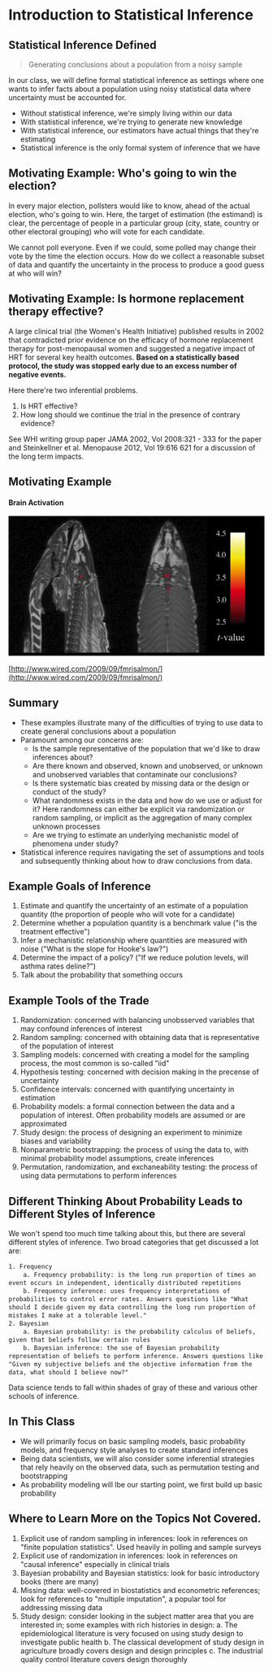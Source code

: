# Introduction to Statistical Inference
## Statistical Inference Defined

> Generating conclusions about a population from a noisy sample

In our class, we will define formal statistical inference as settings where one wants to infer facts about a population using noisy statistical data where uncertainty must be accounted for.

- Without statistical inference, we're simply living within our data
- With statistical inference, we're trying to generate new knowledge
- With statistical inference, our estimators have actual things that they're estimating
- Statistical inference is the only formal system of inference that we have

## Motivating Example: Who's going to win the election?

In every major election, pollsters would like to know, ahead of the actual election, who's going to win. Here, the target of estimation (the estimand) is clear, the percentage of people in a particular group (city, state, country or other electoral grouping) who will vote for each candidate.

We cannot poll everyone. Even if we could, some polled may change their vote by the time the election occurs. How do we collect a reasonable subset of data and quantify the uncertainty in the process to produce a good guess at who will win?

## Motivating Example: Is hormone replacement therapy effective?

A large clinical trial (the Women's Health Initiative) published results in 2002 that contradicted prior evidence on the efficacy of hormone replacement therapy for post-menopausal women and suggested a negative impact of HRT for several key health outcomes. **Based on a statistically based protocol, the study was stopped early due to an excess number of negative events.**

Here there're two inferential problems.

1. Is HRT effective?
2. How long should we continue the trial in the presence of contrary evidence?

See WHI writing group paper JAMA 2002, Vol 2008:321 - 333 for the paper and Steinkellner et al. Menopause 2012, Vol 19:616 621 for a discussion of the long term impacts.

## Motivating Example

#### Brain Activation

![](fmri-salmon.jpg)

[http://www.wired.com/2009/09/fmrisalmon/](http://www.wired.com/2009/09/fmrisalmon/)

## Summary

- These examples illustrate many of the difficulties of trying to use data to create general conclusions about a population
- Paramount among our concerns are:
    - Is the sample representative of the population that we'd like to draw inferences about?
    - Are there known and observed, known and unobserved, or unknown and unobserved variables that contaminate our conclusions?
    - Is there systematic bias created by missing data or the design or conduct of the study?
    - What randomness exists in the data and how do we use or adjust for it? Here randomness can either be explicit via randomization or random sampling, or implicit as the aggregation of many complex unknown processes
    - Are we trying to estimate an underlying mechanistic model of phenomena under study?
- Statistical inference requires navigating the set of assumptions and tools and subsequently thinking about how to draw conclusions from data.

## Example Goals of Inference

1. Estimate and quantify the uncertainty of an estimate of a population quantity (the proportion of people who will vote for a candidate)
2. Determine whether a population quantity is a benchmark value ("is the treatment effective")
3. Infer a mechanistic relationship where quantities are measured with noise ("What is the slope for Hooke's law?")
4. Determine the impact of a policy? ("If we reduce polution levels, will asthma rates deline?")
5. Talk about the probability that something occurs

## Example Tools of the Trade

1. Randomization: concerned with balancing unobsserved variables that may confound inferences of interest
2. Random sampling: concerned with obtaining data that is representative of the population of interest
3. Sampling models: concerned with creating a model for the sampling process, the most common is so-called "iid"
4. Hypothesis testing: concerned with decision making in the precense of uncertainty
5. Confidence intervals: concerned with quantifying uncertainty in estimation
6. Probability models: a formal connection between the data and a population of interest. Often probability models are assumed or are approximated
7. Study design: the process of designing an experiment to minimize biases and variability
8. Nonparametric bootstrapping: the process of using the data to, with minimal probability model assumptions, create inferences
9. Permutation, randomization, and exchaneability testing: the process of using data permutations to perform inferences

## Different Thinking About Probability Leads to Different Styles of Inference

We won't spend too much time talking about this, but there are several different styles of inference. Two broad categories that get discussed a lot are:

    1. Frequency
        a. Frequency probability: is the long run proportion of times an event occurs in independent, identically distributed repetitions
        b. Frequency inference: uses frequency interpretations of probabilities to control error rates. Answers questions like "What should I decide given my data controlling the long run proportion of mistakes I make at a tolerable level."
    2. Bayesian
        a. Bayesian probability: is the probability calculus of beliefs, given that beliefs follow certain rules
        b. Bayesian inference: the use of Bayesian probability representation of beliefs to perform inference. Answers questions like "Given my subjective beliefs and the objective information from the data, what should I believe now?"

Data science tends to fall within shades of gray of these and various other schools of inference.

## In This Class

- We will primarily focus on basic sampling models, basic probability models, and frequency style analyses to create standard inferences
- Being data scientists, we will also consider some inferential strategies that rely heavily on the observed data, such as permutation testing and bootstrapping
- As probability modeling will lbe our starting point, we first build up basic probability

## Where to Learn More on the Topics Not Covered.

1. Explicit use of random sampling in inferences: look in references on "finite population statistics". Used heavily in polling and sample surveys
2. Explicit use of randomization in inferences: look in references on "causal inference" especially in clinical trials
3. Bayesian probability and Bayesian statistics: look for basic introductory books (there are many)
4. Missing data: well-covered in biostatistics and econometric references; look for references to "multiple imputation", a popular tool for addressing missing data
5. Study design: consider looking in the subject matter area that you are interested in; some examples with rich histories in design:
    a. The epidemiological literature is very focused on using study design to investigate public health
    b. The classical development of study design in agriculture broadly covers design and design principles
    c. The industrial quality control literature covers design thoroughly
